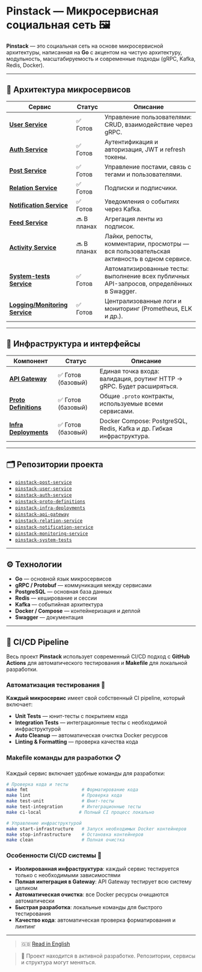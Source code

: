 # Pinstack — Микросервисная социальная сеть 🖼️

**Pinstack** — это социальная сеть на основе микросервисной архитектуры, написанная на **Go** с акцентом на чистую архитектуру, модульность, масштабируемость и современные подходы (gRPC, Kafka, Redis, Docker).

---

## 🧩 Архитектура микросервисов

| Сервис                                         | Статус      | Описание                                                                                                  |
|------------------------------------------------|-------------|-----------------------------------------------------------------------------------------------------------|
| [**User Service**](https://github.com/Soloda1/pinstack-user-service)            | ✅ Готов    | Управление пользователями: CRUD, взаимодействие через gRPC.                                               |
| [**Auth Service**](https://github.com/Soloda1/pinstack-auth-service)            | ✅ Готов    | Аутентификация и авторизация, JWT и refresh токены.                                                       |
| [**Post Service**](https://github.com/Soloda1/pinstack-post-service)            | ✅ Готов    | Управление постами, связь с тегами и пользователями.                                                      |
| [**Relation Service**](https://github.com/Soloda1/pinstack-relation-service)    | ✅ Готов    | Подписки и подписчики.                                                                                    |
| [**Notification Service**](https://github.com/Soloda1/pinstack-notification-service) | ✅ Готов    | Уведомления о событиях через Kafka.                                                               |
| [**Feed Service**](#)                         | 🔜 В планах | Агрегация ленты из подписок.                                                                              |
| [**Activity Service**](#)                     | 🔜 В планах | Лайки, репосты, комментарии, просмотры — вся пользовательская активность в одном сервисе.                 |
| [**System-tests Service**](https://github.com/Soloda1/pinstack-system-tests)         | ✅ Готов | Автоматизированные тесты: выполнение всех публичных API-запросов, определённых в Swagger.             |
| [**Logging/Monitoring Service**](https://github.com/Soloda1/pinstack-monitoring-service)          | ✅ Готов | Централизованные логи и мониторинг (Prometheus, ELK и др.).                                   |

---

## 🔌 Инфраструктура и интерфейсы

| Компонент                                     | Статус      | Описание                                                                                                  |
|-----------------------------------------------|-------------|-----------------------------------------------------------------------------------------------------------|
| [**API Gateway**](https://github.com/Soloda1/pinstack-api-gateway)              | ✅ Готов (базовый) | Единая точка входа: валидация, роутинг HTTP → gRPC. Будет расширяться.                             |
| [**Proto Definitions**](https://github.com/Soloda1/pinstack-proto-definitions)  | ✅ Готов (базовый) | Общие `.proto` контракты, используемые всеми сервисами.                                               |
| [**Infra Deployments**](https://github.com/Soloda1/pinstack-infra-deployments)  | ✅ Готов (базовый) | Docker Compose: PostgreSQL, Redis, Kafka и др. Гибкая инфраструктура.                                 |

---

## 🗂 Репозитории проекта

- [`pinstack-post-service`](https://github.com/Soloda1/pinstack-post-service)
- [`pinstack-user-service`](https://github.com/Soloda1/pinstack-user-service)
- [`pinstack-auth-service`](https://github.com/Soloda1/pinstack-auth-service)
- [`pinstack-proto-definitions`](https://github.com/Soloda1/pinstack-proto-definitions)
- [`pinstack-infra-deployments`](https://github.com/Soloda1/pinstack-infra-deployments)
- [`pinstack-api-gateway`](https://github.com/Soloda1/pinstack-api-gateway)
- [`pinstack-relation-service`](https://github.com/Soloda1/pinstack-relation-service)
- [`pinstack-notification-service`](https://github.com/Soloda1/pinstack-notification-service)
- [`pinstack-monitoring-service`](https://github.com/Soloda1/pinstack-monitoring-service)
- [`pinstack-system-tests`](https://github.com/Soloda1/pinstack-system-tests)

---

## ⚙️ Технологии

- **Go** — основной язык микросервисов
- **gRPC / Protobuf** — коммуникация между сервисами
- **PostgreSQL** — основная база данных
- **Redis** — кеширование и сессии
- **Kafka** — событийная архитектура
- **Docker / Compose** — контейнеризация и деплой
- **Swagger** — документация

---

## 🚀 CI/CD Pipeline

Весь проект **Pinstack** использует современный CI/CD подход с **GitHub Actions** для автоматического тестирования и **Makefile** для локальной разработки.

### Автоматизация тестирования 🔄

**Каждый микросервис** имеет свой собственный CI pipeline, который включает:

- **Unit Tests** — юнит-тесты с покрытием кода
- **Integration Tests** — интеграционные тесты с необходимой инфраструктурой
- **Auto Cleanup** — автоматическая очистка Docker ресурсов
- **Linting & Formatting** — проверка качества кода

### Makefile команды для разработки 📋

Каждый сервис включает удобные команды для разработки:

```bash
# Проверка кода и тесты
make fmt                    # Форматирование кода
make lint                   # Проверка кода
make test-unit              # Юнит-тесты
make test-integration       # Интеграционные тесты
make ci-local              # Полный CI процесс локально

# Управление инфраструктурой
make start-infrastructure   # Запуск необходимых Docker контейнеров
make stop-infrastructure    # Остановка контейнеров
make clean                  # Полная очистка
```

### Особенности CI/CD системы 🔧

- **Изолированная инфраструктура**: каждый сервис тестируется только с необходимыми зависимостями
- **Полная интеграция в Gateway**: API Gateway тестирует всю систему целиком
- **Автоматическая очистка**: все Docker ресурсы очищаются автоматически
- **Быстрая разработка**: локальные команды для быстрого тестирования
- **Качество кода**: автоматическая проверка форматирования и линтинг

---

> 🇬🇧 [Read in English](README.md)

> 🚧 Проект находится в активной разработке. Репозитории, сервисы и структура могут меняться.
